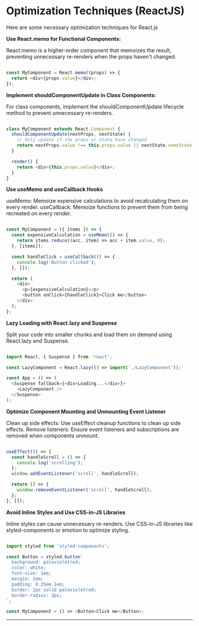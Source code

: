 # Optimization Techniques (ReactJS)

Here are some necessary optimization techniques for React.js

**Use React.memo for Functional Components:**

React.memo is a higher-order component that memoizes the result, preventing unnecessary re-renders when the props haven't changed.

```js

const MyComponent = React.memo((props) => {
  return <div>{props.value}</div>;
});

```

**Implement shouldComponentUpdate in Class Components:**

For class components, implement the shouldComponentUpdate lifecycle method to prevent unnecessary re-renders.

```js

class MyComponent extends React.Component {
  shouldComponentUpdate(nextProps, nextState) {
    // Only update if the props or state have changed
    return nextProps.value !== this.props.value || nextState.someState !== this.state.someState;
  }

  render() {
    return <div>{this.props.value}</div>;
  }
}

```

**Use useMemo and useCallback Hooks**

useMemo: Memoize expensive calculations to avoid recalculating them on every render.
useCallback: Memoize functions to prevent them from being recreated on every render.

```js

const MyComponent = ({ items }) => {
  const expensiveCalculation = useMemo(() => {
    return items.reduce((acc, item) => acc + item.value, 0);
  }, [items]);

  const handleClick = useCallback(() => {
    console.log('Button clicked');
  }, []);

  return (
    <div>
      <p>{expensiveCalculation}</p>
      <button onClick={handleClick}>Click me</button>
    </div>
  );
};

```

**Lazy Loading with React.lazy and Suspense**

Split your code into smaller chunks and load them on demand using React.lazy and Suspense.

```js

import React, { Suspense } from 'react';

const LazyComponent = React.lazy(() => import('./LazyComponent'));

const App = () => (
  <Suspense fallback={<div>Loading...</div>}>
    <LazyComponent />
  </Suspense>
);

```

**Optimize Component Mounting and Unmounting Event Listener**

Clean up side effects: Use useEffect cleanup functions to clean up side effects.
Remove listeners: Ensure event listeners and subscriptions are removed when components unmount.

```js

useEffect(() => {
  const handleScroll = () => {
    console.log('scrolling');
  };
  window.addEventListener('scroll', handleScroll);

  return () => {
    window.removeEventListener('scroll', handleScroll);
  };
}, []);

```

**Avoid Inline Styles and Use CSS-in-JS Libraries**

Inline styles can cause unnecessary re-renders. Use CSS-in-JS libraries like styled-components or emotion to optimize styling.

```js

import styled from 'styled-components';

const Button = styled.button`
  background: palevioletred;
  color: white;
  font-size: 1em;
  margin: 1em;
  padding: 0.25em 1em;
  border: 2px solid palevioletred;
  border-radius: 3px;
`;

const MyComponent = () => <Button>Click me</Button>;

```

<hr>